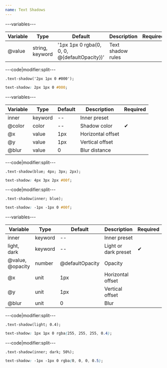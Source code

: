 ```yaml
---
name: Text Shadows
---
```


---variables---

| Variable | Type | Default | Description | Required |
| -- | -- | -- | -- | -- |
| @value | string, keyword | '1px 1px 0 rgba(0, 0, 0, @{defaultOpacity})' | Text shadow rules ||

---code|modifier:split---

```less
.text-shadow('2px 1px 0 #000');
```

```css
text-shadow: 2px 1px 0 #000;
```

---variables---

| Variable | Type | Default | Description | Required |
| -- | -- | -- | -- | -- |
| inner | keyword | -- | Inner preset ||
| @color | color | -- | Shadow color | ✔ |
| @x | value | 1px | Horizontal offset ||
| @y | value | 1px | Vertical offset ||
| @blur | value | 0 | Blur distance ||

---code|modifier:split---

```less
.text-shadow(blue; 4px; 3px; 2px);
```

```css
text-shadow: 4px 3px 2px #00f;
```

---code|modifier:split---

```less
.text-shadow(inner; blue);
```

```css
text-shadow: -1px -1px 0 #00f;
```

---variables---

| Variable | Type | Default | Description | Required |
| -- | -- | -- | -- | -- |
| inner | keyword | -- | Inner preset ||
| light, dark | keyword | -- | Light or dark preset | ✔ |
| @value, @opacity | number | @defaultOpacity | Opacity ||
| @x | unit | 1px | Horizontal offset ||
| @y | unit | 1px | Vertical offset ||
| @blur | unit | 0 | Blur ||

---code|modifier:split---

```less
.text-shadow(light; 0.4);
```

```css
text-shadow: 1px 1px 0 rgba(255, 255, 255, 0.4);
```

---code|modifier:split---

```less
.text-shadow(inner; dark; 50%);
```

```css
text-shadow: -1px -1px 0 rgba(0, 0, 0, 0.5);
```